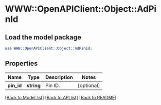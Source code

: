 # WWW::OpenAPIClient::Object::AdPinId

## Load the model package
```perl
use WWW::OpenAPIClient::Object::AdPinId;
```

## Properties
Name | Type | Description | Notes
------------ | ------------- | ------------- | -------------
**pin_id** | **string** | Pin ID. | [optional] 

[[Back to Model list]](../README.md#documentation-for-models) [[Back to API list]](../README.md#documentation-for-api-endpoints) [[Back to README]](../README.md)


